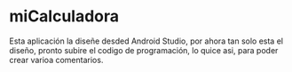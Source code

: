 # miCalculadora
Esta aplicación la diseñe desded Android Studio, por ahora tan solo esta el diseño, pronto subire el codigo de programación, lo quice asi, para poder crear varioa comentarios.
